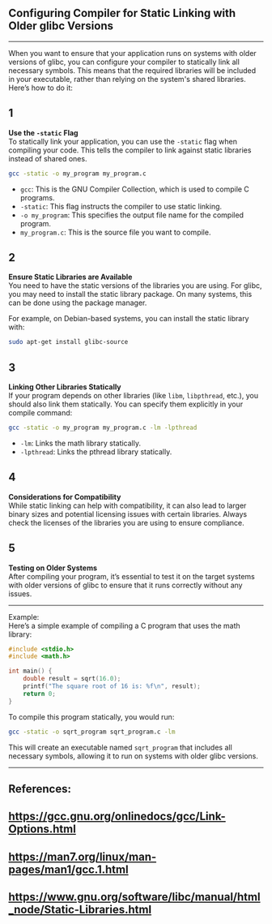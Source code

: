 ## Configuring Compiler for Static Linking with Older glibc Versions
---  
When you want to ensure that your application runs on systems with older versions of glibc, you can configure your compiler to statically link all necessary symbols. This means that the required libraries will be included in your executable, rather than relying on the system's shared libraries. Here’s how to do it:

1  
---  
**Use the `-static` Flag**  
To statically link your application, you can use the `-static` flag when compiling your code. This tells the compiler to link against static libraries instead of shared ones.

```bash
gcc -static -o my_program my_program.c
```
- `gcc`: This is the GNU Compiler Collection, which is used to compile C programs.
- `-static`: This flag instructs the compiler to use static linking.
- `-o my_program`: This specifies the output file name for the compiled program.
- `my_program.c`: This is the source file you want to compile.

2  
---  
**Ensure Static Libraries are Available**  
You need to have the static versions of the libraries you are using. For glibc, you may need to install the static library package. On many systems, this can be done using the package manager.

For example, on Debian-based systems, you can install the static library with:

```bash
sudo apt-get install glibc-source
```

3  
---  
**Linking Other Libraries Statically**  
If your program depends on other libraries (like `libm`, `libpthread`, etc.), you should also link them statically. You can specify them explicitly in your compile command:

```bash
gcc -static -o my_program my_program.c -lm -lpthread
```
- `-lm`: Links the math library statically.
- `-lpthread`: Links the pthread library statically.

4  
---  
**Considerations for Compatibility**  
While static linking can help with compatibility, it can also lead to larger binary sizes and potential licensing issues with certain libraries. Always check the licenses of the libraries you are using to ensure compliance.

5  
---  
**Testing on Older Systems**  
After compiling your program, it’s essential to test it on the target systems with older versions of glibc to ensure that it runs correctly without any issues.

---  
Example:  
Here’s a simple example of compiling a C program that uses the math library:

```c
#include <stdio.h>
#include <math.h>

int main() {
    double result = sqrt(16.0);
    printf("The square root of 16 is: %f\n", result);
    return 0;
}
```

To compile this program statically, you would run:

```bash
gcc -static -o sqrt_program sqrt_program.c -lm
```

This will create an executable named `sqrt_program` that includes all necessary symbols, allowing it to run on systems with older glibc versions.

---  
## References:  
## https://gcc.gnu.org/onlinedocs/gcc/Link-Options.html  
## https://man7.org/linux/man-pages/man1/gcc.1.html  
## https://www.gnu.org/software/libc/manual/html_node/Static-Libraries.html  